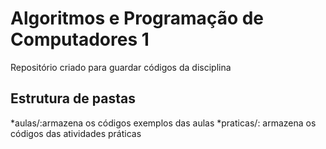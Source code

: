 # Algoritmos e Programação de Computadores 1

Repositório criado para guardar códigos da disciplina

## Estrutura de pastas

*aulas/:armazena os códigos exemplos das aulas
*praticas/: armazena os códigos das atividades práticas
